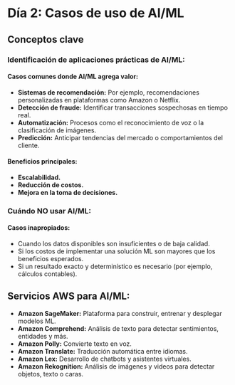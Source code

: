 # Día 2: Casos de uso de AI/ML

## Conceptos clave

### Identificación de aplicaciones prácticas de AI/ML:

#### Casos comunes donde AI/ML agrega valor:
- **Sistemas de recomendación:** Por ejemplo, recomendaciones personalizadas en plataformas como Amazon o Netflix.
- **Detección de fraude:** Identificar transacciones sospechosas en tiempo real.
- **Automatización:** Procesos como el reconocimiento de voz o la clasificación de imágenes.
- **Predicción:** Anticipar tendencias del mercado o comportamientos del cliente.

#### Beneficios principales:
- **Escalabilidad.**
- **Reducción de costos.**
- **Mejora en la toma de decisiones.**

### Cuándo NO usar AI/ML:

#### Casos inapropiados:
- Cuando los datos disponibles son insuficientes o de baja calidad.
- Si los costos de implementar una solución ML son mayores que los beneficios esperados.
- Si un resultado exacto y determinístico es necesario (por ejemplo, cálculos contables).

## Servicios AWS para AI/ML:

- **Amazon SageMaker:** Plataforma para construir, entrenar y desplegar modelos ML.
- **Amazon Comprehend:** Análisis de texto para detectar sentimientos, entidades y más.
- **Amazon Polly:** Convierte texto en voz.
- **Amazon Translate:** Traducción automática entre idiomas.
- **Amazon Lex:** Desarrollo de chatbots y asistentes virtuales.
- **Amazon Rekognition:** Análisis de imágenes y videos para detectar objetos, texto o caras.
